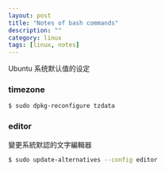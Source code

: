```yaml
---
layout: post
title: "Notes of bash commands"
description: ""
category: linux
tags: [linux, notes]
---
```


Ubuntu 系统默认值的设定

### timezone

```bash
$ sudo dpkg-reconfigure tzdata
```

### editor

變更系統默認的文字編輯器

```bash
$ sudo update-alternatives --config editor
```
